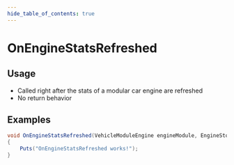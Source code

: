 ```yaml
---
hide_table_of_contents: true
---
```


# OnEngineStatsRefreshed

## Usage

* Called right after the stats of a modular car engine are refreshed
* No return behavior

## Examples

```csharp title=""
void OnEngineStatsRefreshed(VehicleModuleEngine engineModule, EngineStorage engineStorage)
{
    Puts("OnEngineStatsRefreshed works!");
}
```
